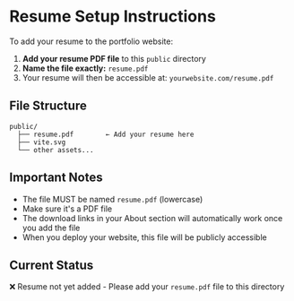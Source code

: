 # Resume Setup Instructions

To add your resume to the portfolio website:

1. **Add your resume PDF file** to this `public` directory
2. **Name the file exactly:** `resume.pdf`
3. Your resume will then be accessible at: `yourwebsite.com/resume.pdf`

## File Structure
```
public/
  ├── resume.pdf        ← Add your resume here
  ├── vite.svg
  └── other assets...
```

## Important Notes
- The file MUST be named `resume.pdf` (lowercase)
- Make sure it's a PDF file
- The download links in your About section will automatically work once you add the file
- When you deploy your website, this file will be publicly accessible

## Current Status
❌ Resume not yet added - Please add your `resume.pdf` file to this directory